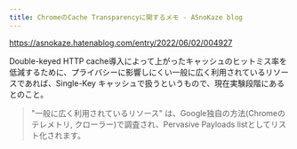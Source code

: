 ```yaml
---
title: ChromeのCache Transparencyに関するメモ - ASnoKaze blog
---
```


https://asnokaze.hatenablog.com/entry/2022/06/02/004927

Double-keyed HTTP cache導入によって上がったキャッシュのヒットミス率を低減するために、プライバシーに影響しにくい一般に広く利用されているリソースであれば、Single-Key キャッシュで扱うというもので、現在実験段階にあるとのこと。

> "一般に広く利用されているリソース" は、Google独自の方法(Chromeのテレメトリ, クローラー)で調査され、Pervasive Payloads listとしてリスト化されます。

